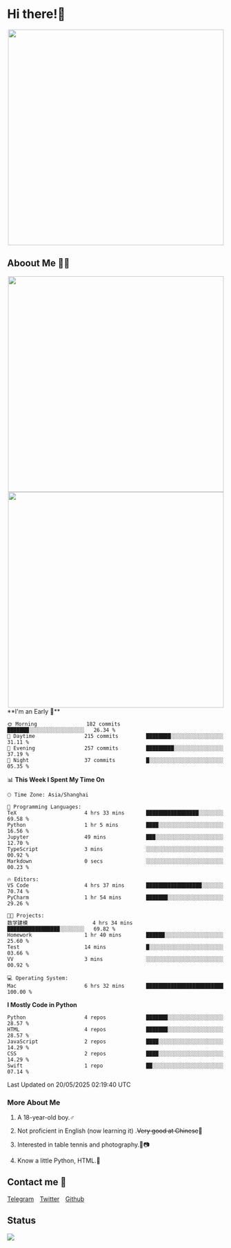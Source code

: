 # Hi there!🎉

<div align=center><img src="https://count.getloli.com/get/@Cicada000?theme=moebooru" width=500px></div>

## Aboout Me 👀💦

<div align=center>
<img src="https://github-readme-stats.vercel.app/api?username=Cicada000&show_icons=true&theme=tokyonight" width=500px>
<br>
<img src="https://github-readme-stats.vercel.app/api/top-langs/?username=Cicada000&show_icons=true&theme=tokyonight&layout=compact" width=500px>
</div>
<!--START_SECTION:waka-->
**I'm an Early 🐤** 

```text
🌞 Morning                182 commits         ███████░░░░░░░░░░░░░░░░░░   26.34 % 
🌆 Daytime                215 commits         ████████░░░░░░░░░░░░░░░░░   31.11 % 
🌃 Evening                257 commits         █████████░░░░░░░░░░░░░░░░   37.19 % 
🌙 Night                  37 commits          █░░░░░░░░░░░░░░░░░░░░░░░░   05.35 % 
```


📊 **This Week I Spent My Time On** 

```text
🕑︎ Time Zone: Asia/Shanghai

💬 Programming Languages: 
TeX                      4 hrs 33 mins       █████████████████░░░░░░░░   69.58 % 
Python                   1 hr 5 mins         ████░░░░░░░░░░░░░░░░░░░░░   16.56 % 
Jupyter                  49 mins             ███░░░░░░░░░░░░░░░░░░░░░░   12.70 % 
TypeScript               3 mins              ░░░░░░░░░░░░░░░░░░░░░░░░░   00.92 % 
Markdown                 0 secs              ░░░░░░░░░░░░░░░░░░░░░░░░░   00.23 % 

🔥 Editors: 
VS Code                  4 hrs 37 mins       ██████████████████░░░░░░░   70.74 % 
PyCharm                  1 hr 54 mins        ███████░░░░░░░░░░░░░░░░░░   29.26 % 

🐱‍💻 Projects: 
数学建模                     4 hrs 34 mins       █████████████████░░░░░░░░   69.82 % 
Homework                 1 hr 40 mins        ██████░░░░░░░░░░░░░░░░░░░   25.60 % 
Test                     14 mins             █░░░░░░░░░░░░░░░░░░░░░░░░   03.66 % 
VV                       3 mins              ░░░░░░░░░░░░░░░░░░░░░░░░░   00.92 % 

💻 Operating System: 
Mac                      6 hrs 32 mins       █████████████████████████   100.00 % 
```

**I Mostly Code in Python** 

```text
Python                   4 repos             ███████░░░░░░░░░░░░░░░░░░   28.57 % 
HTML                     4 repos             ███████░░░░░░░░░░░░░░░░░░   28.57 % 
JavaScript               2 repos             ████░░░░░░░░░░░░░░░░░░░░░   14.29 % 
CSS                      2 repos             ████░░░░░░░░░░░░░░░░░░░░░   14.29 % 
Swift                    1 repo              ██░░░░░░░░░░░░░░░░░░░░░░░   07.14 % 
```




 Last Updated on 20/05/2025 02:19:40 UTC
<!--END_SECTION:waka-->

### More About Me

1. A 18-year-old boy.♂

2. Not proficient in English (now learning it) .~~Very good at Chinese~~🤣

3. Interested in table tennis and photography.🏓📷

4. Know a little Python, HTML.🐍


## Contact me 💬

[Telegram](https://t.me/CicadaLYW)&emsp;[Twitter](https://twitter.com/Cicada0001)&emsp;[Github](https://github.com/Cicada000)

## Status
<img src="https://weather-icon.journeyad.repl.co/@hangzhou?v=1" align="left">







